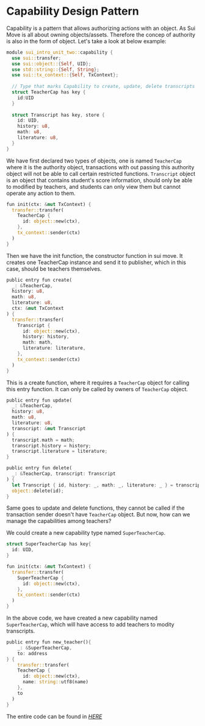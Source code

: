 # Capability Design Pattern

Capability is a pattern that allows authorizing actions with an object. As Sui Move is all about owning objects/assets. Therefore the concep of authority is also in the form of object. Let's take a look at below example:

```rust
module sui_intro_unit_two::capability {
  use sui::transfer;
  use sui::object::{Self, UID};
  use std::string::{Self, String};
  use sui::tx_context::{Self, TxContext};
  
  // Type that marks Capability to create, update, delete transcripts
  struct TeacherCap has key {
    id:UID
  }
  
  struct Transcript has key, store {
    id: UID, 
    history: u8,
    math: u8,
    literature: u8,
  } 
}
```

We have first declared two types of objects, one is named `TeacherCap` where it is the authority object, transactions with out passing this authority object will not be able to call certain restricted functions. `Transcript` object is an object that contains student's score information, should only be able to modified by teachers, and students can only view them but cannot operate any action to them.

```rust
fun init(ctx: &mut TxContext) {
  transfer::transfer(
    TeacherCap {
      id: object::new(ctx),
    },
    tx_context::sender(ctx)
  )
}
```

Then we have the init function, the constructor function in sui move.  It creates one TeacherCap instance and send it to publisher, which in this case, should be teachers themselves.

```rust
public entry fun create(
  _: &TeacherCap, 
  history: u8, 
  math: u8, 
  literature: u8, 
  ctx: &mut TxContext
) {
  transfer::transfer(
    Transcript {
      id: object::new(ctx),
      history: history,
      math: math,
      literature: literature,
    },
    tx_context::sender(ctx)
  )
}
```

This is a create function, where it requires a `TeacherCap` object for calling this entry function. It can only be called by owners of `TeacherCap` object.

```rust
public entry fun update(
  _: &TeacherCap,
  history: u8,
  math: u8,
  literature: u8,
  transcript: &mut Transcript
) {
  transcript.math = math;
  transcript.history = history;
  transcript.literature = literature;
}

public entry fun delete(
  _: &TeacherCap, transcript: Transcript
) {
  let Transcript { id, history: _, math: _, literature: _ } = transcript;
  object::delete(id);
}
```

Same goes to update and delete functions, they cannot be called if the transaction sender doesn't have `TeacherCap` object. But now, how can we manage the capabilities among teachers?

We could create a new capability type named `SuperTeacherCap`.

```rust
struct SuperTeacherCap has key{
  id: UID,
}

fun init(ctx: &mut TxContext) {
  transfer::transfer(
    SuperTeacherCap {
      id: object::new(ctx),
    },
    tx_context::sender(ctx)
  )
}
```

In the above code, we have created a new capability named `SuperTeacherCap`, which will have access to add teachers to modity transcripts. 

```rust
public entry fun new_teacher(){
	_: &SuperTeacherCap,
	to: address
} {
	transfer::transfer(
    TeacherCap {
      id: object::new(ctx),
      name: string::utf8(name)
    },
    to
  )
}
```

The entire code can be found in [*HERE*](../example_projects/transcript/sources/capability.move)

